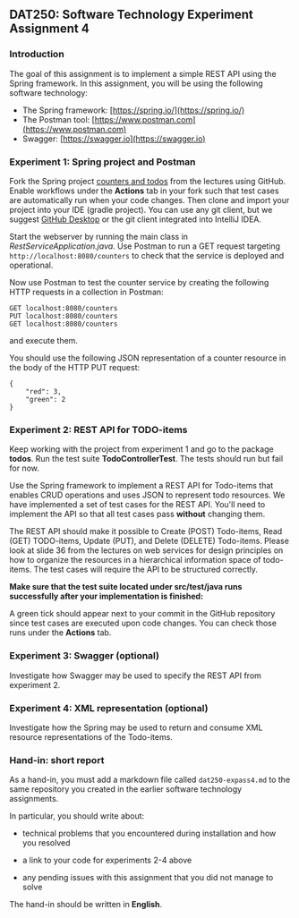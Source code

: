 ## DAT250: Software Technology Experiment Assignment 4

### Introduction

The goal of this assignment is to implement a simple REST API using the Spring framework. In this assignment, you will be using the following software technology:

- The Spring framework: [https://spring.io/](https://spring.io/)
- The Postman tool: [https://www.postman.com](https://www.postman.com)
- Swagger: [https://swagger.io](https://swagger.io)

### Experiment 1: Spring project and Postman

Fork the Spring project [counters and todos](https://github.com/selabhvl/dat250-spring-counters-todos) from the lectures using GitHub. Enable workflows under the **Actions** tab in your fork such that test cases are automatically run when your code changes.
Then clone and import your project into your IDE (gradle project). You can use any git client, but we suggest [GitHub Desktop](https://www.google.com/search?q=GitHub+Desktop) or the git client integrated into IntelliJ IDEA.

Start the webserver by running the main class in *RestServiceApplication.java*. Use Postman to run a GET request targeting `http://localhost:8080/counters` to check that the service is deployed and operational.

Now use Postman to test the counter service by creating the following HTTP requests in a collection in Postman:

```
GET localhost:8080/counters
PUT localhost:8080/counters
GET localhost:8080/counters
```

and execute them.

You should use the following JSON representation of a counter resource in the body of the HTTP PUT request:

```
{
    "red": 3,
    "green": 2
}
```

### Experiment 2: REST API for TODO-items

Keep working with the project from experiment 1 and go to the package **todos**.
Run the test suite **TodoControllerTest**. The tests should run but fail for now.

Use the Spring framework to implement a REST API for Todo-items that enables CRUD operations and uses JSON to represent todo resources.
We have implemented a set of test cases for the REST API. You'll need to implement the API so that all test cases pass **without** changing them.

The REST API should make it possible to Create (POST) Todo-items, Read (GET) TODO-items, Update (PUT), and Delete (DELETE) Todo-items. Please look at slide 36 from the lectures on web services for design principles on how to organize the resources in a hierarchical information space of todo-items. The test cases will require the API to be structured correctly.

**Make sure that the test suite located under src/test/java runs successfully after your implementation is finished:**

A green tick should appear next to your commit in the GitHub repository since test cases are executed upon code changes. You can check those runs under the **Actions** tab.

### Experiment 3: Swagger (optional)

Investigate how Swagger may be used to specify the REST API from experiment 2.

### Experiment 4: XML representation (optional)

Investigate how the Spring may be used to return and consume XML resource representations of the Todo-items.

### Hand-in: short report

As a hand-in, you must add a markdown file called `dat250-expass4.md` to the same repository you created in the earlier software technology assignments.

In particular, you should write about:

- technical problems that you encountered during installation and how you resolved

- a link to your code for experiments 2-4 above

- any pending issues with this assignment that you did not manage to solve

The hand-in should be written in **English**.
